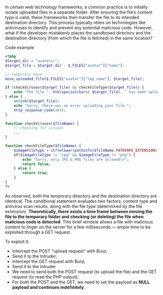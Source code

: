 In certain web technology frameworks, a common practice is to initially isolate uploaded files in a separate folder. After ensuring the file’s content type is valid, these frameworks then transfer the file to its intended destination directory. This process typically relies on technologies like antiviruses to identify and prevent any potential malicious code. However, what if the developer mistakenly places the sandboxed directory and the destination directory (from which the file is fetched) in the same location?


Code example
```php
<?php
$target_dir = "avatars/";
$target_file = $target_dir . $_FILES["avatar"]["name"];

// temporary move
move_uploaded_file($_FILES["avatar"]["tmp_name"], $target_file);

if (checkViruses($target_file) && checkFileType($target_file)) {
    echo "The file ". htmlspecialchars( $target_file). " has been uploaded.";
} else {
    unlink($target_file);
    echo "Sorry, there was an error uploading your file.";
    http_response_code(403);
}

function checkViruses($fileName) {
    // checking for viruses
    ...
}

function checkFileType($fileName) {
    $imageFileType = strtolower(pathinfo($fileName,PATHINFO_EXTENSION));
    if($imageFileType != "jpg" && $imageFileType != "png") {
        echo "Sorry, only JPG & PNG files are allowed\n";
        return false;
    } else {
        return true;
    }
}
?>
```

As observed, both the temporary directory and the destination directory are identical. The conditional statement evaluates two factors: content type and antivirus scan results, along with the file type (determined by the file extension). **Theoretically, there exists a time frame between moving the file to the temporary folder and checking (or deleting) the file when malicious code is detected**. This brief window allows a file with malicious content to linger on the server for a few milliseconds — ample time to be exploited through a GET request.

To exploit it:
- Intercept the POST "upload request" with Burp;
- Send it to the Intruder;
- Intercept the GET request with Burp;
- Send it to the Intruder
- We need to send both the POST request (to upload the file) and the GET request (to read the PHP output);
- For both the POST and the GET, we need to set the payload as **NULL payload and continues indefinitely**.

